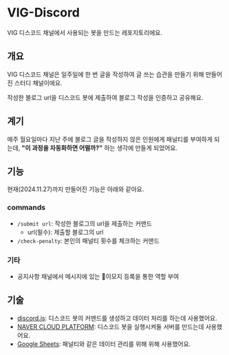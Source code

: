 # VIG-Discord

VIG 디스코드 채널에서 사용되는 봇을 만드는 레포지토리에요.

## 개요

VIG 디스코드 채널은 일주일에 한 번 글을 작성하여 글 쓰는 습관을 만들기 위해 만들어진 스터디 채널이에요.

작성한 블로그 url을 디스코드 봇에 제출하여 블로그 작성을 인증하고 공유해요.

## 계기

매주 월요일마다 지난 주에 블로그 글을 작성하지 않은 인원에게 패널티를 부여하게 되는데, **"이 과정을 자동화하면 어떨까?"** 하는 생각에 만들게 되었어요.

## 기능

현재(2024.11.27)까지 만들어진 기능은 아래와 같아요.

### commands

- `/submit url`: 작성한 블로그의 url을 제출하는 커맨드
  - url(필수): 제출할 블로그의 url
- `/check-penalty`: 본인의 패널티 횟수를 체크하는 커맨드

### 기타

- 공지사항 채널에서 메시지에 있는 🥯이모지 등록을 통한 역할 부여

## 기술

- [discord.js](https://discord.js.org/): 디스코드 봇의 커맨드를 생성하고 데이터 처리를 하는데 사용했어요.
- [NAVER CLOUD PLATFORM](https://www.ncloud.com/): 디스코드 봇을 실행시켜둘 서버를 만드는데 사용했어요.
- [Google Sheets](https://developers.google.com/sheets/api/guides/concepts?hl=ko): 패널티와 같은 데이터 관리를 위해 위해 사용했어요.
